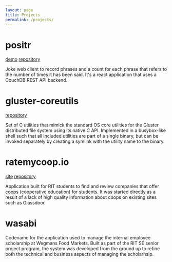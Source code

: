 ```yaml
---
layout: page
title: Projects
permalink: /projects/
---
```


# positr

[demo](/positr) [repository](https://github.com/craigcabrey/positr)

Joke web client to record phrases and a count for each phrase that refers to
the number of times it has been said. It's a react application that uses a
CouchDB REST API backend.

# gluster-coreutils

[repository](https://github.com/gluster/glusterfs-coreutils)

Set of C utilities that mimick the standard OS core utilities for the Gluster
distributed file system using its native C API. Implemented in a busybox-like
shell such that all included utilities are part of a single binary, but can be
invoked separately by creating a symlink with the utility name to the binary.

# ratemycoop.io

[site](https://ratemycoop.io)
[repository](https://github.com/craigcabrey/ratemycoop)

Application built for RIT students to find and review companies that offer
coops (cooperative education) for students. It was started directly as a result
of a lack of high quality information about coops on existing sites such as
Glassdoor.

# wasabi

Codename for the application used to manage the internal employee scholarship
at Wegmans Food Markets. Built as part of the RIT SE senior project program,
the system was developed from the ground up to refine both the technical and
business aspects of managing the scholarhsip.

